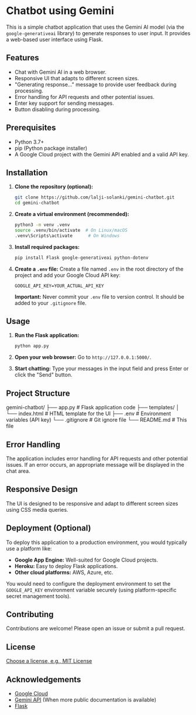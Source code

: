 # Chatbot using Gemini

This is a simple chatbot application that uses the Gemini AI model (via the `google-generativeai` library) to generate responses to user input. It provides a web-based user interface using Flask.

## Features

*   Chat with Gemini AI in a web browser.
*   Responsive UI that adapts to different screen sizes.
*   "Generating response..." message to provide user feedback during processing.
*   Error handling for API requests and other potential issues.
*   Enter key support for sending messages.
*   Button disabling during processing.

## Prerequisites

*   Python 3.7+
*   pip (Python package installer)
*   A Google Cloud project with the Gemini API enabled and a valid API key.

## Installation

1.  **Clone the repository (optional):**

    ```bash
    git clone https://github.com/lalji-solanki/gemini-chatbot.git
    cd gemini-chatbot
    ```

2.  **Create a virtual environment (recommended):**

    ```bash
    python3 -m venv .venv
    source .venv/bin/activate  # On Linux/macOS
    .venv\Scripts\activate      # On Windows
    ```

3.  **Install required packages:**

    ```bash
    pip install Flask google-generativeai python-dotenv
    ```

4.  **Create a `.env` file:** Create a file named `.env` in the root directory of the project and add your Google Cloud API key:

    ```
    GOOGLE_API_KEY=YOUR_ACTUAL_API_KEY
    ```

    **Important:** Never commit your `.env` file to version control. It should be added to your `.gitignore` file.

## Usage

1.  **Run the Flask application:**

    ```bash
    python app.py
    ```

2.  **Open your web browser:** Go to `http://127.0.0.1:5000/`.

3.  **Start chatting:** Type your messages in the input field and press Enter or click the "Send" button.

## Project Structure

gemini-chatbot/
├── app.py          # Flask application code
├── templates/
│   └── index.html  # HTML template for the UI
├── .env            # Environment variables (API key)
└── .gitignore      # Git ignore file
└── README.md       # This file


## Error Handling

The application includes error handling for API requests and other potential issues. If an error occurs, an appropriate message will be displayed in the chat area.

## Responsive Design

The UI is designed to be responsive and adapt to different screen sizes using CSS media queries.

## Deployment (Optional)

To deploy this application to a production environment, you would typically use a platform like:

*   **Google App Engine:** Well-suited for Google Cloud projects.
*   **Heroku:** Easy to deploy Flask applications.
*   **Other cloud platforms:** AWS, Azure, etc.

You would need to configure the deployment environment to set the `GOOGLE_API_KEY` environment variable securely (using platform-specific secret management tools).

## Contributing

Contributions are welcome! Please open an issue or submit a pull request.

## License

[Choose a license, e.g., MIT License](LICENSE)

## Acknowledgements

*   [Google Cloud](https://cloud.google.com/)
*   [Gemini API](https://developers.generativeai.google/) (When more public documentation is available)
*   [Flask](https://flask.palletsprojects.com/)

